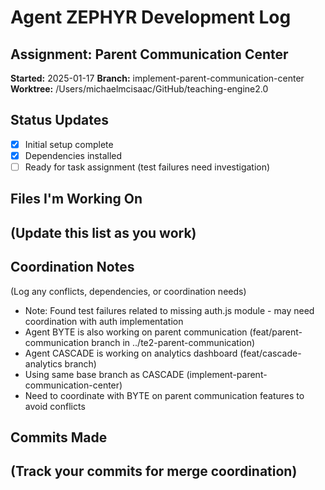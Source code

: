 # Agent ZEPHYR Development Log

## Assignment: Parent Communication Center
**Started:** 2025-01-17
**Branch:** implement-parent-communication-center
**Worktree:** /Users/michaelmcisaac/GitHub/teaching-engine2.0

## Status Updates
- [x] Initial setup complete
- [x] Dependencies installed
- [ ] Ready for task assignment (test failures need investigation)

## Files I'm Working On
(Update this list as you work)
- 

## Coordination Notes
(Log any conflicts, dependencies, or coordination needs)
- Note: Found test failures related to missing auth.js module - may need coordination with auth implementation
- Agent BYTE is also working on parent communication (feat/parent-communication branch in ../te2-parent-communication)
- Agent CASCADE is working on analytics dashboard (feat/cascade-analytics branch)
- Using same base branch as CASCADE (implement-parent-communication-center)
- Need to coordinate with BYTE on parent communication features to avoid conflicts

## Commits Made
(Track your commits for merge coordination)
- 